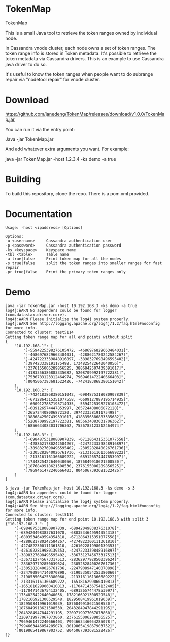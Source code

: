 # TokenMap
TokenMap

This is a small Java tool to retrieve the token ranges owned by individual node. 

In Cassandra vnode cluster, each node owns a set of token ranges. The token range info is stored in Token metadata. It's possible to retrieve the token metadata via Cassandra drivers. This is an example to use Cassandra java driver to do so.

It's useful to know the token ranges when people want to do subrange repair via "nodetool repair" for vnode cluster.

# Download

https://github.com/janedeng/TokenMap/releases/download/v1.0.0/TokenMap.jar

You can run it via the entry point:

Java -jar TokenMap.jar

And add whatever extra arguments you want. For example:

java -jar TokenMap.jar -host 1.2.3.4 -ks demo -a true


# Building

To build this repository, clone the repo. There is a pom.xml provided. 


# Documentation

```
Usage: -host <ipaddress> [Options]

Options:
-u <username>     Cassandra authentication user
-p <password>     Cassandra authentication password
-ks <keyspace>    Keyspace name
-tbl <table>      Table name
-a true|false 	  Print token map for all the nodes
-s true|false	  split the token ranges into smaller ranges for fast repair
-pr true|false	  Print the primary token ranges only
```


# Demo

```
java -jar TokenMap.jar -host 10.192.168.3 -ks demo -a true
log4j:WARN No appenders could be found for logger (com.datastax.driver.core).
log4j:WARN Please initialize the log4j system properly.
log4j:WARN See http://logging.apache.org/log4j/1.2/faq.html#noconfig for more info.
Connected to cluster: test5114
Getting token range map for all end points without split
{
    "10.192.168.1": [
        "]-5594225398276105472, -4686976829663484031]",
        "]-4686976829663484031, -4288621780242584267]",
        "]-4247223339848916897, -3898327698496595402]",
        "]397423338191175498, 1734825422640040056]",
        "]2376155006289856525, 3886842507439391017]",
        "]4183356386883335682, 5208709992197722381]",
        "]7536783123312464974, 7969461472240666403]",
        "]8045067393681522426, -7424183868380151042]"
    ],
    "10.192.168.2": [
        "]-7424183868380151042, -6984875318080907839]",
        "]-6712864315351077558, -6609127887195714935]",
        "]-6609127887195714935, -5594225398276105472]",
        "]-689126574447853997, 265724408006872120]",
        "]265724408006872120, 397423338191175498]",
        "]3886842507439391017, 4183356386883335682]",
        "]5208709992197722381, 6856634083031706362]",
        "]6856634083031706362, 7536783123312464974]"
    ],
    "10.192.168.3": [
        "]-6984875318080907839, -6712864315351077558]",
        "]-4288621780242584267, -4247223339848916897]",
        "]-3898327698496595402, -2305282840026761736]",
        "]-2305282840026761736, -2133161161366689222]",
        "]-2133161161366689222, -689126574447853997]",
        "]1734825422640040056, 1876849918621508530]",
        "]1876849918621508530, 2376155006289856525]",
        "]7969461472240666403, 8045067393681522426]"
    ]
}
```

```
$ java -jar TokenMap.jar -host 10.192.168.3 -ks demo -s 3
log4j:WARN No appenders could be found for logger (com.datastax.driver.core).
log4j:WARN Please initialize the log4j system properly.
log4j:WARN See http://logging.apache.org/log4j/1.2/faq.html#noconfig for more info.
Connected to cluster: test5114
Getting token range map for end point 10.192.168.3 with split 3
{"10.192.168.3 ": [
    "]-6984875318080907839, -6894204983837631078]",
    "]-6894204983837631078, -6803534649594354318]",
    "]-6803534649594354318, -6712864315351077558]",
    "]-4288621780242584267, -4274822300111361810]",
    "]-4274822300111361810, -4261022819980139353]",
    "]-4261022819980139353, -4247223339848916897]",
    "]-3898327698496595402, -3367312745673317513]",
    "]-3367312745673317513, -2836297792850039624]",
    "]-2836297792850039624, -2305282840026761736]",
    "]-2305282840026761736, -2247908947140070898]",
    "]-2247908947140070898, -2190535054253380060]",
    "]-2190535054253380060, -2133161161366689222]",
    "]-2133161161366689222, -1651816299060410813]",
    "]-1651816299060410813, -1170471436754132405]",
    "]-1170471436754132405, -689126574447853997]",
    "]1734825422640040056, 1782166921300529548]",
    "]1782166921300529548, 1829508419961019039]",
    "]1829508419961019039, 1876849918621508530]",
    "]1876849918621508530, 2043284947844291195]",
    "]2043284947844291195, 2209719977067073860]",
    "]2209719977067073860, 2376155006289856525]",
    "]7969461472240666403, 7994663446054285078]",
    "]7994663446054285078, 8019865419867903752]",
    "]8019865419867903752, 8045067393681522426]"
]}
```



